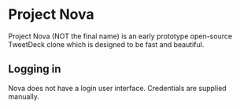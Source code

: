 # Project Nova
 
Project Nova (NOT the final name) is an early prototype open-source TweetDeck clone which is designed to be fast and beautiful.


## Logging in

Nova does not have a login user interface. Credentials are supplied manually.
